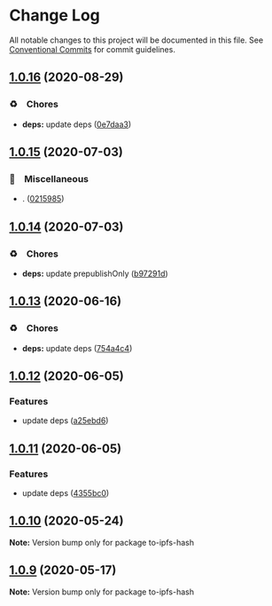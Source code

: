 # Change Log

All notable changes to this project will be documented in this file.
See [Conventional Commits](https://conventionalcommits.org) for commit guidelines.

## [1.0.16](https://github.com/bluelovers/ws-ipfs/compare/to-ipfs-hash@1.0.15...to-ipfs-hash@1.0.16) (2020-08-29)


### ♻️　Chores

* **deps:** update deps ([0e7daa3](https://github.com/bluelovers/ws-ipfs/commit/0e7daa377053512cbdae9752a96ee6d9abf0b9dd))





## [1.0.15](https://github.com/bluelovers/ws-ipfs/compare/to-ipfs-hash@1.0.14...to-ipfs-hash@1.0.15) (2020-07-03)


### 🔖　Miscellaneous

* . ([0215985](https://github.com/bluelovers/ws-ipfs/commit/02159857809e29f3a2476a54e13ab1b8a7191433))





## [1.0.14](https://github.com/bluelovers/ws-ipfs/compare/to-ipfs-hash@1.0.13...to-ipfs-hash@1.0.14) (2020-07-03)


### ♻️　Chores

* **deps:** update prepublishOnly ([b97291d](https://github.com/bluelovers/ws-ipfs/commit/b97291d25341f48482aaae290d4b78375e57cbd2))





## [1.0.13](https://github.com/bluelovers/ws-ipfs/compare/to-ipfs-hash@1.0.12...to-ipfs-hash@1.0.13) (2020-06-16)


### ♻️　Chores

* **deps:**  update deps ([754a4c4](https://github.com/bluelovers/ws-ipfs/commit/754a4c4a714d3d256500b319473ce610f876b442))





## [1.0.12](https://github.com/bluelovers/ws-ipfs/compare/to-ipfs-hash@1.0.11...to-ipfs-hash@1.0.12) (2020-06-05)


### Features

* update deps ([a25ebd6](https://github.com/bluelovers/ws-ipfs/commit/a25ebd688ccfd54f164b3ff89cf6cdb2e7f6e478))





## [1.0.11](https://github.com/bluelovers/ws-ipfs/compare/to-ipfs-hash@1.0.10...to-ipfs-hash@1.0.11) (2020-06-05)


### Features

* update deps ([4355bc0](https://github.com/bluelovers/ws-ipfs/commit/4355bc0161fa03725b7455cee33ac834a99b7cd9))





## [1.0.10](https://github.com/bluelovers/ws-ipfs/compare/to-ipfs-hash@1.0.9...to-ipfs-hash@1.0.10) (2020-05-24)

**Note:** Version bump only for package to-ipfs-hash





## [1.0.9](https://github.com/bluelovers/ws-ipfs/compare/to-ipfs-hash@1.0.8...to-ipfs-hash@1.0.9) (2020-05-17)

**Note:** Version bump only for package to-ipfs-hash
